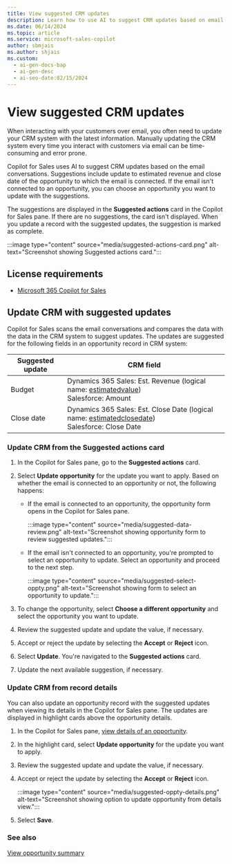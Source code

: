 ```yaml
---
title: View suggested CRM updates
description: Learn how to use AI to suggest CRM updates based on email conversations.
ms.date: 06/14/2024
ms.topic: article
ms.service: microsoft-sales-copilot
author: sbmjais
ms.author: shjais
ms.custom:
  - ai-gen-docs-bap
  - ai-gen-desc
  - ai-seo-date:02/15/2024
---
```


# View suggested CRM updates

When interacting with your customers over email, you often need to update your CRM system with the latest information. Manually updating the CRM system every time you interact with customers via email can be time-consuming and error prone. 

Copilot for Sales uses AI to suggest CRM updates based on the email conversations. Suggestions include update to estimated revenue and close date of the opportunity to which the email is connected. If the email isn't connected to an opportunity, you can choose an opportunity you want to update with the suggestions.

The suggestions are displayed in the **Suggested actions** card in the Copilot for Sales pane. If there are no suggestions, the card isn't displayed. When you update a record with the suggested updates, the suggestion is marked as complete.

:::image type="content" source="media/suggested-actions-card.png" alt-text="Screenshot showing Suggested actions card.":::

## License requirements

- [Microsoft 365 Copilot for Sales](https://www.microsoft.com/en-us/microsoft-365/copilot/copilot-for-sales#Pricing)

## Update CRM with suggested updates

Copilot for Sales scans the email conversations and compares the data with the data in the CRM system to suggest updates. The updates are suggested for the following fields in an opportunity record in CRM system:

| Suggested update | CRM field |
|------------------|-----------|
| Budget | Dynamics 365 Sales: Est. Revenue (logical name: [estimatedvalue](/dynamics365/sales/developer/entities/opportunity#BKMK_EstimatedValue)) <br>Salesforce: Amount     |
| Close date | Dynamics 365 Sales: Est. Close Date (logical name: [estimatedclosedate](/dynamics365/sales/developer/entities/opportunity#BKMK_EstimatedCloseDate)) <br>Salesforce: Close Date |

### Update CRM from the Suggested actions card

1. In the Copilot for Sales pane, go to the **Suggested actions** card.

1. Select **Update opportunity** for the update you want to apply. Based on whether the email is connected to an opportunity or not, the following happens:

    - If the email is connected to an opportunity, the opportunity form opens in the Copilot for Sales pane.

        :::image type="content" source="media/suggested-data-review.png" alt-text="Screenshot showing opportunity form to review suggested updates.":::

    - If the email isn't connected to an opportunity, you're prompted to select an opportunity to update. Select an opportunity and proceed to the next step.

        :::image type="content" source="media/suggested-select-oppty.png" alt-text="Screenshot showing form to select an opportunity to update.":::

1. To change the opportunity, select **Choose a different opportunity** and select the opportunity you want to update.

1. Review the suggested update and update the value, if necessary.

1. Accept or reject the update by selecting the **Accept** or **Reject** icon.

1. Select **Update**. You're navigated to the **Suggested actions** card.

1. Update the next available suggestion, if necessary.

### Update CRM from record details

You can also update an opportunity record with the suggested updates when viewing its details in the Copilot for Sales pane. The updates are displayed in highlight cards above the opportunity details.

1. In the Copilot for Sales pane, [view details of an opportunity](view-record-details.md).

1. In the highlight card, select **Update opportunity** for the update you want to apply.

1. Review the suggested update and update the value, if necessary.

1. Accept or reject the update by selecting the **Accept** or **Reject** icon.

    :::image type="content" source="media/suggested-oppty-details.png" alt-text="Screenshot showing option to update opportunity from details view.":::

1. Select **Save**.

### See also

[View opportunity summary](view-opportunity-summary.md)